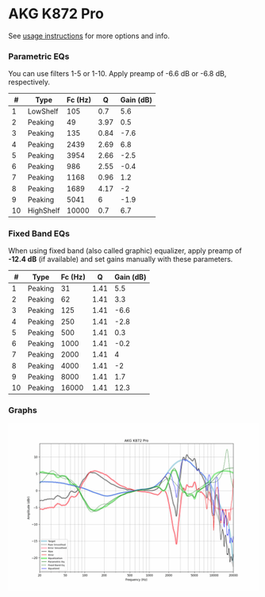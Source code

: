 # AKG K872 Pro
See [usage instructions](https://github.com/jaakkopasanen/AutoEq#usage) for more options and info.

### Parametric EQs
You can use filters 1-5 or 1-10. Apply preamp of -6.6 dB or -6.8 dB, respectively.

|   # | Type      |   Fc (Hz) |    Q |   Gain (dB) |
|-----|-----------|-----------|------|-------------|
|   1 | LowShelf  |       105 | 0.7  |         5.6 |
|   2 | Peaking   |        49 | 3.97 |         0.5 |
|   3 | Peaking   |       135 | 0.84 |        -7.6 |
|   4 | Peaking   |      2439 | 2.69 |         6.8 |
|   5 | Peaking   |      3954 | 2.66 |        -2.5 |
|   6 | Peaking   |       986 | 2.55 |        -0.4 |
|   7 | Peaking   |      1168 | 0.96 |         1.2 |
|   8 | Peaking   |      1689 | 4.17 |        -2   |
|   9 | Peaking   |      5041 | 6    |        -1.9 |
|  10 | HighShelf |     10000 | 0.7  |         6.7 |

### Fixed Band EQs
When using fixed band (also called graphic) equalizer, apply preamp of **-12.4 dB** (if available) and set gains manually with these parameters.

|   # | Type    |   Fc (Hz) |    Q |   Gain (dB) |
|-----|---------|-----------|------|-------------|
|   1 | Peaking |        31 | 1.41 |         5.5 |
|   2 | Peaking |        62 | 1.41 |         3.3 |
|   3 | Peaking |       125 | 1.41 |        -6.6 |
|   4 | Peaking |       250 | 1.41 |        -2.8 |
|   5 | Peaking |       500 | 1.41 |         0.3 |
|   6 | Peaking |      1000 | 1.41 |        -0.2 |
|   7 | Peaking |      2000 | 1.41 |         4   |
|   8 | Peaking |      4000 | 1.41 |        -2   |
|   9 | Peaking |      8000 | 1.41 |         1.7 |
|  10 | Peaking |     16000 | 1.41 |        12.3 |

### Graphs
![](./AKG%20K872%20Pro.png)
